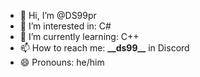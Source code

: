 - 👋 Hi, I’m @DS99pr
- 👀 I’m interested in: C#
- 🌱 I’m currently learning: C++
- 📫 How to reach me: **\_\_ds99\_\_** in Discord
- 😄 Pronouns: he/him
